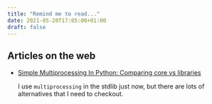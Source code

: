 ```yaml
---
title: "Remind me to read..."
date: 2021-05-20T17:05:00+01:00
draft: false
---
```


## Articles on the web

* [Simple Multiprocessing In Python: Comparing core vs
  libraries](https://cosmiccoding.com.au/tutorials/multiprocessing)

  I use `multiprocessing` in the stdlib just now, but there are lots of
  alternatives that I need to checkout.

